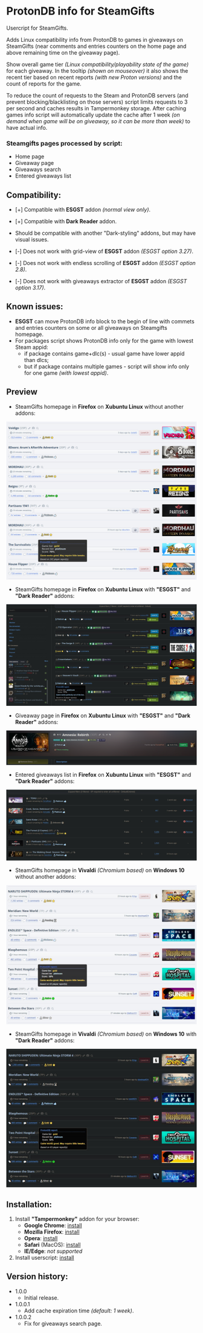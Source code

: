 # ProtonDB info for SteamGifts

Usercript for SteamGifts.

Adds Linux compatibility info from ProtonDB to games in giveaways on SteamGifts (near comments and entries counters on the home page and above remaining time on the giveaway page).

Show overall game tier *(Linux compatibility/playability state of the game)* for each giveaway. In the tooltip *(shown on mouseover)* it also shows the recent tier based on recent reports *(with new Proton versions)* and the count of reports for the game.

To reduce the count of requests to the Steam and ProtonDB servers (and prevent blocking/blacklisting on those servers) script limits requests to 3 per second and caches results in Tampermonkey storage. After caching games info script will automatically update the cache after 1 week *(on demand when game will be on giveaway, so it can be more than week)* to have actual info.

### Steamgifts pages processed by script:
* Home page
* Giveaway page
* Giveaways search
* Entered giveaways list

## Compatibility:
* \[+\] Compatible with **ESGST** addon *(normal view only)*.
* \[+\] Compatible with **Dark Reader** addon.
* Should be compatible with another "Dark-styling" addons, but may have visual issues.


* \[-\] Does not work with grid-view of **ESGST** addon *(ESGST option 3.27)*.
* \[-\] Does not work with endless scrolling of **ESGST** addon *(ESGST option 2.8)*.
* \[-\] Does not work with giveaways extractor of **ESGST** addon *(ESGST option 3.17)*.

## Known issues:
* **ESGST** can move ProtonDB info block to the begin of line with commets and entries counters on some or all giveaways on Steamgifts homepage.
* For packages script shows ProtonDB info only for the game with lowest Steam appid:
    * if package contains game+dlc(s) - usual game have lower appid than dlcs;
    * but if package contains multiple games - script will show info only for one game *(with lowest appid)*.

## Preview
* SteamGifts homepage in **Firefox** on **Xubuntu Linux** without another addons:

![Preview](https://raw.githubusercontent.com/Xeloses/sg-protondb-info/master/img/linux-firefox.jpg)

* SteamGifts homepage in **Firefox** on **Xubuntu Linux** with **"ESGST"** and **"Dark Reader"** addons:

![Preview](https://raw.githubusercontent.com/Xeloses/sg-protondb-info/master/img/linux-firefox-esgst-darkreader.jpg)

* Giveaway page in **Firefox** on **Xubuntu Linux** with **"ESGST"** and **"Dark Reader"** addons:

![Preview](https://raw.githubusercontent.com/Xeloses/sg-protondb-info/master/img/linux-firefox-esgst-darkreader--single.png)

* Entered giveaways list in **Firefox** on **Xubuntu Linux** with **"ESGST"** and **"Dark Reader"** addons:

![Preview](https://raw.githubusercontent.com/Xeloses/sg-protondb-info/master/img/linux-firefox-esgst-darkreader--entered.jpg)

* SteamGifts homepage in **Vivaldi** *(Chromium based)* on **Windows 10** without another addons:

![Preview](https://raw.githubusercontent.com/Xeloses/sg-protondb-info/master/img/win10-vivaldi.jpg)

* SteamGifts homepage in **Vivaldi** *(Chromium based)* on **Windows 10** with **"Dark Reader"** addons:

![Preview](https://raw.githubusercontent.com/Xeloses/sg-protondb-info/master/img/win10-vivaldi-darkreader.jpg)

## Installation:
1. Install **"Tampermonkey"** addon for your browser:
    * **Google Chrome**: [install](https://chrome.google.com/webstore/detail/tampermonkey/dhdgffkkebhmkfjojejmpbldmpobfkfo)
    * **Mozilla Firefox**: [install](https://addons.mozilla.org/ru/firefox/addon/tampermonkey/)
    * **Opera**: [install](https://addons.opera.com/en/extensions/details/tampermonkey-beta/)
    * **Safari** (MacOS): [install](https://apps.apple.com/us/app/tampermonkey/id1482490089)
    * **IE/Edge**: *not supported*
2. Install userscript: [install](https://raw.githubusercontent.com/Xeloses/sg-protondb-info/master/sg-protondb-info.user.js)

## Version history:
* 1.0.0
    * Initial release.
* 1.0.0.1
    * Add cache expiration time *(default: 1 week)*.
* 1.0.0.2
    * Fix for giveaways search page.
